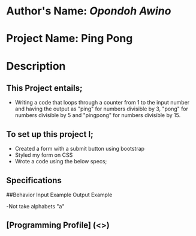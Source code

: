 # Author's Name: _Opondoh Awino_

# Project Name: **Ping Pong**

# Description

## This Project entails;

- Writing a code that loops through a counter from 1 to the input number and having the output as "ping" for numbers divisible by 3, "pong" for numbers divisible by 5 and "pingpong" for numbers divisible by 15.

## **To set up this project I;**

- Created a form with a submit button using bootstrap
- Styled my form on CSS
- Wrote a code using the below specs;

## Specifications

##Behavior             Input Example             Output Example




-Not take alphabets    "a"                        


## [Programming Profile] (<>)
